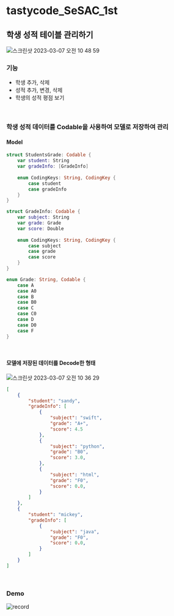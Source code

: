 # tastycode_SeSAC_1st

## 학생 성적 테이블 관리하기

![스크린샷 2023-03-07 오전 10 48 59](https://user-images.githubusercontent.com/75922558/223298254-1fab21fc-281b-423f-9ba9-adda8ec05a88.png)

### 기능
- 학생 추가, 삭제
- 성적 추가, 변경, 삭제
- 학생의 성적 평점 보기

<br/>

### 학생 성적 데이터를 Codable을 사용하여 모델로 저장하여 관리

#### Model
```Swift
struct StudentsGrade: Codable {
	var student: String
	var gradeInfo: [GradeInfo]
	
	enum CodingKeys: String, CodingKey {
		case student
		case gradeInfo
	}
}

struct GradeInfo: Codable {
	var subject: String
	var grade: Grade
	var score: Double
	
	enum CodingKeys: String, CodingKey {
		case subject
		case grade
		case score
	}
}

enum Grade: String, Codable {
	case A
	case A0
	case B
	case B0
	case C
	case C0
	case D
	case D0
	case F
}
```
<br/>

#### 모델에 저장된 데이터를 Decode한 형태

![스크린샷 2023-03-07 오전 10 36 29](https://user-images.githubusercontent.com/75922558/223297240-493136c8-bfd9-4c34-a7c5-8508099ca650.png)


```JSON
[
    {
        "student": "sandy",
        "gradeInfo": [
            {
                "subject": "swift",
                "grade": "A+",
                "score": 4.5
            },
            {
                "subject": "python",
                "grade": "B0",
                "score": 3.0,
            },
            {
                "subject": "html",
                "grade": "F0",
                "score": 0.0,
            }
        ]
    },
    {
        "student": "mickey",
        "gradeInfo": [
            {
                "subject": "java",
                "grade": "F0",
                "score": 0.0,
            }
        ]
    }
]
```
<br/>

### Demo

![record](https://user-images.githubusercontent.com/75922558/223295920-f0c82434-5f17-48f9-bc36-0c8daeaa75fd.gif)

